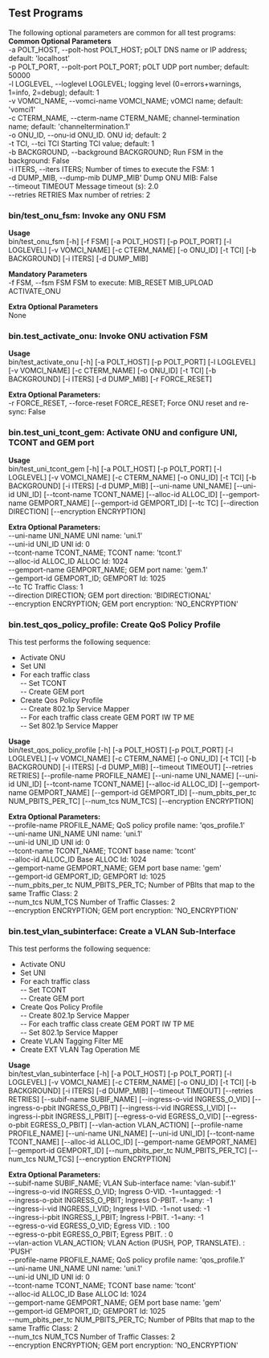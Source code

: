 ## Test Programs

The following optional parameters are common for all test programs:<br>
**Common Optional Parameters**<br>
  -a POLT_HOST, --polt-host POLT_HOST; pOLT DNS name or IP address; default: 'localhost'<br>
  -p POLT_PORT, --polt-port POLT_PORT; pOLT UDP port number; default: 50000<br>
  -l LOGLEVEL, --loglevel LOGLEVEL; logging level (0=errors+warnings, 1=info, 2=debug); default: 1<br>
  -v VOMCI_NAME, --vomci-name VOMCI_NAME;  vOMCI name; default: 'vomci1'<br>
  -c CTERM_NAME, --cterm-name CTERM_NAME; channel-termination name; default: 'channeltermination.1'<br>
  -o ONU_ID, --onu-id ONU_ID. ONU id; default: 2<br>
  -t TCI, --tci TCI     Starting TCI value; default: 1<br>
  -b BACKGROUND, --background BACKGROUND; Run FSM in the background: False<br>
  -i ITERS, --iters ITERS; Number of times to execute the FSM: 1<br>
  -d DUMP_MIB, --dump-mib DUMP_MIB' Dump ONU MIB: False<br>
  --timeout TIMEOUT     Message timeout (s): 2.0<br>
  --retries RETRIES     Max number of retries: 2<br>


### bin/test_onu_fsm: Invoke any ONU FSM

**Usage**<br>
bin/test_onu_fsm [-h] [-f FSM] [-a POLT_HOST] [-p POLT_PORT] [-l LOGLEVEL]
                    [-v VOMCI_NAME] [-c CTERM_NAME] [-o ONU_ID] [-t TCI]
                    [-b BACKGROUND] [-i ITERS] [-d DUMP_MIB]

**Mandatory Parameters**<br>
  -f FSM, --fsm FSM     FSM to execute: MIB_RESET MIB_UPLOAD ACTIVATE_ONU<br>

**Extra Optional Parameters**<br>
None

### bin.test_activate_onu: Invoke ONU activation FSM

**Usage**<br>
bin/test_activate_onu [-h] [-a POLT_HOST] [-p POLT_PORT] [-l LOGLEVEL]
                         [-v VOMCI_NAME] [-c CTERM_NAME] [-o ONU_ID] [-t TCI]
                         [-b BACKGROUND] [-i ITERS] [-d DUMP_MIB]
                         [-r FORCE_RESET]

**Extra Optional Parameters:**<br>
  -r FORCE_RESET, --force-reset FORCE_RESET; Force ONU reset and re-sync: False<br>

### bin.test_uni_tcont_gem: Activate ONU and configure UNI, TCONT and GEM port
**Usage**<br>
bin/test_uni_tcont_gem [-h] [-a POLT_HOST] [-p POLT_PORT] [-l LOGLEVEL]
                          [-v VOMCI_NAME] [-c CTERM_NAME] [-o ONU_ID] [-t TCI]
                          [-b BACKGROUND] [-i ITERS] [-d DUMP_MIB]
                          [--uni-name UNI_NAME] [--uni-id UNI_ID]
                          [--tcont-name TCONT_NAME] [--alloc-id ALLOC_ID]
                          [--gemport-name GEMPORT_NAME]
                          [--gemport-id GEMPORT_ID] [--tc TC]
                          [--direction DIRECTION] [--encryption ENCRYPTION]

**Extra Optional Parameters:**<br>
  --uni-name UNI_NAME   UNI name: 'uni.1'<br>
  --uni-id UNI_ID       UNI id: 0<br>
  --tcont-name TCONT_NAME; TCONT name: 'tcont.1'<br>
  --alloc-id ALLOC_ID   ALLOC Id: 1024<br>
  --gemport-name GEMPORT_NAME; GEM port name: 'gem.1'<br>
  --gemport-id GEMPORT_ID; GEMPORT Id: 1025<br>
  --tc TC               Traffic Class: 1<br>
  --direction DIRECTION; GEM port direction: 'BIDIRECTIONAL'<br>
  --encryption ENCRYPTION; GEM port encryption: 'NO_ENCRYPTION'<br>

### bin.test_qos_policy_profile: Create QoS Policy Profile

This test performs the following sequence:<br>
- Activate ONU<br>
- Set UNI<br>
- For each traffic class<br>
	-- Set TCONT<br>
	-- Create GEM port<br>
- Create Qos Policy Profile<br>
	-- Create 802.1p Service Mapper<br>
	-- For each traffic class create GEM PORT IW TP ME<br>
	-- Set 802.1p Service Mapper<br>

**Usage**<br>
bin/test_qos_policy_profile [-h] [-a POLT_HOST] [-p POLT_PORT]
                               [-l LOGLEVEL] [-v VOMCI_NAME] [-c CTERM_NAME]
                               [-o ONU_ID] [-t TCI] [-b BACKGROUND] [-i ITERS]
                               [-d DUMP_MIB] [--timeout TIMEOUT]
                               [--retries RETRIES]
                               [--profile-name PROFILE_NAME]
                               [--uni-name UNI_NAME] [--uni-id UNI_ID]
                               [--tcont-name TCONT_NAME] [--alloc-id ALLOC_ID]
                               [--gemport-name GEMPORT_NAME]
                               [--gemport-id GEMPORT_ID]
                               [--num_pbits_per_tc NUM_PBITS_PER_TC]
                               [--num_tcs NUM_TCS] [--encryption ENCRYPTION]

**Extra Optional Parameters:**<br>
  --profile-name PROFILE_NAME; QoS policy profile name: 'qos_profile.1'<br>
  --uni-name UNI_NAME   UNI name: 'uni.1'<br>
  --uni-id UNI_ID       UNI id: 0<br>
  --tcont-name TCONT_NAME; TCONT base name: 'tcont'<br>
  --alloc-id ALLOC_ID   Base ALLOC Id: 1024<br>
  --gemport-name GEMPORT_NAME;  GEM port base name: 'gem'<br>
  --gemport-id GEMPORT_ID; GEMPORT Id: 1025<br>
  --num_pbits_per_tc NUM_PBITS_PER_TC; Number of PBIts that map to the same Traffic Class: 2<br>
  --num_tcs NUM_TCS     Number of Traffic Classes: 2<br>
  --encryption ENCRYPTION; GEM port encryption: 'NO_ENCRYPTION'<br>

### bin.test_vlan_subinterface: Create a VLAN Sub-Interface

This test performs the following sequence:<br>
- Activate ONU<br>
- Set UNI<br>
- For each traffic class<br>
	-- Set TCONT<br>
	-- Create GEM port<br>
- Create Qos Policy Profile<br>
	-- Create 802.1p Service Mapper<br>
	-- For each traffic class create GEM PORT IW TP ME<br>
	-- Set 802.1p Service Mapper<br>
- Create VLAN Tagging Filter ME<br>
- Create EXT VLAN Tag Operation ME<br>

**Usage**<br>
bin/test_vlan_subinterface [-h] [-a POLT_HOST] [-p POLT_PORT] [-l LOGLEVEL]
                              [-v VOMCI_NAME] [-c CTERM_NAME] [-o ONU_ID]
                              [-t TCI] [-b BACKGROUND] [-i ITERS]
                              [-d DUMP_MIB] [--timeout TIMEOUT]
                              [--retries RETRIES] [--subif-name SUBIF_NAME]
                              [--ingress-o-vid INGRESS_O_VID]
                              [--ingress-o-pbit INGRESS_O_PBIT]
                              [--ingress-i-vid INGRESS_I_VID]
                              [--ingress-i-pbit INGRESS_I_PBIT]
                              [--egress-o-vid EGRESS_O_VID]
                              [--egress-o-pbit EGRESS_O_PBIT]
                              [--vlan-action VLAN_ACTION]
                              [--profile-name PROFILE_NAME]
                              [--uni-name UNI_NAME] [--uni-id UNI_ID]
                              [--tcont-name TCONT_NAME] [--alloc-id ALLOC_ID]
                              [--gemport-name GEMPORT_NAME]
                              [--gemport-id GEMPORT_ID]
                              [--num_pbits_per_tc NUM_PBITS_PER_TC]
                              [--num_tcs NUM_TCS] [--encryption ENCRYPTION]

**Extra Optional Parameters:**<br>
  --subif-name SUBIF_NAME; VLAN Sub-interface name: 'vlan-subif.1'<br>
  --ingress-o-vid INGRESS_O_VID; Ingress O-VID. -1=untagged: -1<br>
  --ingress-o-pbit INGRESS_O_PBIT; Ingress O-PBIT. -1=any: -1<br>
  --ingress-i-vid INGRESS_I_VID; Ingress I-VID. -1=not used: -1<br>
  --ingress-i-pbit INGRESS_I_PBIT; Ingress I-PBIT. -1=any: -1<br>
  --egress-o-vid EGRESS_O_VID; Egress VID. : 100<br>
  --egress-o-pbit EGRESS_O_PBIT; Egress PBIT. : 0<br>
  --vlan-action VLAN_ACTION; VLAN Action (PUSH, POP, TRANSLATE). : 'PUSH'<br>
  --profile-name PROFILE_NAME; QoS policy profile name: 'qos_profile.1'<br>
  --uni-name UNI_NAME   UNI name: 'uni.1'<br>
  --uni-id UNI_ID       UNI id: 0<br>
  --tcont-name TCONT_NAME; TCONT base name: 'tcont'<br>
  --alloc-id ALLOC_ID   Base ALLOC Id: 1024<br>
  --gemport-name GEMPORT_NAME;  GEM port base name: 'gem'<br>
  --gemport-id GEMPORT_ID; GEMPORT Id: 1025<br>
  --num_pbits_per_tc NUM_PBITS_PER_TC; Number of PBIts that map to the same Traffic Class: 2<br>
  --num_tcs NUM_TCS     Number of Traffic Classes: 2<br>
  --encryption ENCRYPTION; GEM port encryption: 'NO_ENCRYPTION'<br>
